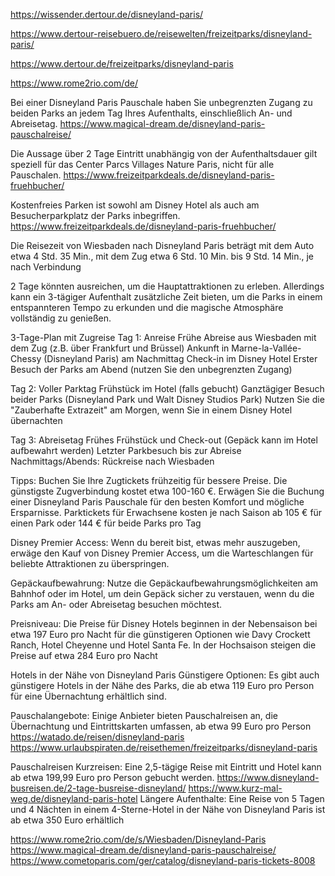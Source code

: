 https://wissender.dertour.de/disneyland-paris/

https://www.dertour-reisebuero.de/reisewelten/freizeitparks/disneyland-paris/

https://www.dertour.de/freizeitparks/disneyland-paris



https://www.rome2rio.com/de/


Bei einer Disneyland Paris Pauschale haben Sie unbegrenzten Zugang zu beiden Parks an jedem Tag Ihres Aufenthalts, einschließlich An- und Abreisetag.
https://www.magical-dream.de/disneyland-paris-pauschalreise/

Die Aussage über 2 Tage Eintritt unabhängig von der Aufenthaltsdauer gilt speziell für das Center Parcs Villages Nature Paris, nicht für alle Pauschalen.
https://www.freizeitparkdeals.de/disneyland-paris-fruehbucher/

Kostenfreies Parken ist sowohl am Disney Hotel als auch am Besucherparkplatz der Parks inbegriffen.
https://www.freizeitparkdeals.de/disneyland-paris-fruehbucher/

Die Reisezeit von Wiesbaden nach Disneyland Paris beträgt mit dem Auto etwa 4 Std. 35 Min., mit dem Zug etwa 6 Std. 10 Min. bis 9 Std. 14 Min., je nach Verbindung

2 Tage könnten ausreichen, um die Hauptattraktionen zu erleben. Allerdings kann ein 3-tägiger Aufenthalt zusätzliche Zeit bieten, um die Parks in einem entspannteren Tempo zu erkunden und die magische Atmosphäre vollständig zu genießen. 

3-Tage-Plan mit Zugreise
Tag 1: Anreise
Frühe Abreise aus Wiesbaden mit dem Zug (z.B. über Frankfurt und Brüssel)
Ankunft in Marne-la-Vallée-Chessy (Disneyland Paris) am Nachmittag
Check-in im Disney Hotel
Erster Besuch der Parks am Abend (nutzen Sie den unbegrenzten Zugang)

Tag 2: Voller Parktag
Frühstück im Hotel (falls gebucht)
Ganztägiger Besuch beider Parks (Disneyland Park und Walt Disney Studios Park)
Nutzen Sie die "Zauberhafte Extrazeit" am Morgen, wenn Sie in einem Disney Hotel übernachten

Tag 3: Abreisetag
Frühes Frühstück und Check-out (Gepäck kann im Hotel aufbewahrt werden)
Letzter Parkbesuch bis zur Abreise
Nachmittags/Abends: Rückreise nach Wiesbaden

Tipps:
Buchen Sie Ihre Zugtickets frühzeitig für bessere Preise.
Die günstigste Zugverbindung kostet etwa 100-160 €.
Erwägen Sie die Buchung einer Disneyland Paris Pauschale für den besten Komfort und mögliche Ersparnisse.
Parktickets für Erwachsene kosten je nach Saison ab 105 € für einen Park oder 144 € für beide Parks pro Tag

Disney Premier Access: Wenn du bereit bist, etwas mehr auszugeben, erwäge den Kauf von Disney Premier Access, um die Warteschlangen für beliebte Attraktionen zu überspringen.

Gepäckaufbewahrung: Nutze die Gepäckaufbewahrungsmöglichkeiten am Bahnhof oder im Hotel, um dein Gepäck sicher zu verstauen, wenn du die Parks am An- oder Abreisetag besuchen möchtest.

Preisniveau: Die Preise für Disney Hotels beginnen in der Nebensaison bei etwa 197 Euro pro Nacht für die günstigeren Optionen wie Davy Crockett Ranch, Hotel Cheyenne und Hotel Santa Fe. In der Hochsaison steigen die Preise auf etwa 284 Euro pro Nacht

Hotels in der Nähe von Disneyland Paris
Günstigere Optionen: Es gibt auch günstigere Hotels in der Nähe des Parks, die ab etwa 119 Euro pro Person für eine Übernachtung erhältlich sind.

Pauschalangebote: Einige Anbieter bieten Pauschalreisen an, die Übernachtung und Eintrittskarten umfassen, ab etwa 99 Euro pro Person
https://watado.de/reisen/disneyland-paris
https://www.urlaubspiraten.de/reisethemen/freizeitparks/disneyland-paris

Pauschalreisen
Kurzreisen: Eine 2,5-tägige Reise mit Eintritt und Hotel kann ab etwa 199,99 Euro pro Person gebucht werden.
https://www.disneyland-busreisen.de/2-tage-busreise-disneyland/
https://www.kurz-mal-weg.de/disneyland-paris-hotel
Längere Aufenthalte: Eine Reise von 5 Tagen und 4 Nächten in einem 4-Sterne-Hotel in der Nähe von Disneyland Paris ist ab etwa 350 Euro erhältlich


https://www.rome2rio.com/de/s/Wiesbaden/Disneyland-Paris
https://www.magical-dream.de/disneyland-paris-pauschalreise/
https://www.cometoparis.com/ger/catalog/disneyland-paris-tickets-8008
